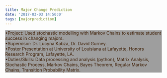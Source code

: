 ```yaml
---
title: Major Change Prediction
date: '2017-03-03 14:50:0'
tags: [majorprediction]
---
```

<p style="color: #3e1e04; background-color: #9E9E9E; " >
•Project: Used stochastic modelling with Markov Chains to estimate student success in changing majors.<br>
•Supervisor: Dr. Lucyna Kabza, Dr. David Gurney. <br>
•Poster Presentation at University of Louisiana at Lafayette, Honors Research Program, Lafayette, LA.<br>
•Duties/Skills: Data processing and analysis (python), Matrix Analysis, Stochastic Process, Markov Chains, Bayes Theorem,
Regular Markov Chains, Transition Probability Matrix.
  </p>
